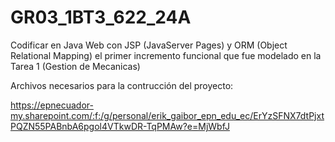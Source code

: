 # GR03_1BT3_622_24A
Codificar en Java Web con JSP (JavaServer Pages) y ORM (Object Relational Mapping) el primer incremento funcional que fue modelado en la Tarea 1 (Gestion de Mecanicas)

Archivos necesarios para la contrucción del proyecto:

https://epnecuador-my.sharepoint.com/:f:/g/personal/erik_gaibor_epn_edu_ec/ErYzSFNX7dtPjxtPQZN55PABnbA6pgol4VTkwDR-TqPMAw?e=MjWbfJ
